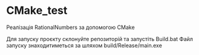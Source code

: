 # CMake_test
 Реалізація RationalNumbers за допомогою CMake

 Для запуску проєкту склонуйте репозиторій та запустіть Build.bat
 Файл запуску знаходитиметься за шляхом
 build/Release/main.exe
